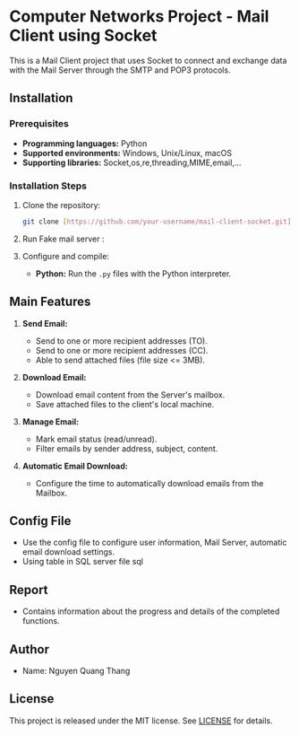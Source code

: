 # Computer Networks Project - Mail Client using Socket

This is a Mail Client project that uses Socket to connect and exchange data with the Mail Server through the SMTP and POP3 protocols.

## Installation

### Prerequisites

- **Programming languages:**  Python
- **Supported environments:** Windows, Unix/Linux, macOS
- **Supporting libraries:** Socket,os,re,threading,MIME,email,...

### Installation Steps

1. Clone the repository:

    ```bash
    git clone [https://github.com/your-username/mail-client-socket.git](https://github.com/lshigami/Network-Programming-Project-Socket)
    ```

2. Run Fake mail server :
   

3. Configure and compile:
   
    - **Python:** Run the `.py` files with the Python interpreter.
      
## Main Features

1. **Send Email:**
   - Send to one or more recipient addresses (TO).
   - Send to one or more recipient addresses (CC).
   - Able to send attached files (file size <= 3MB).

2. **Download Email:**
   - Download email content from the Server's mailbox.
   - Save attached files to the client's local machine.

3. **Manage Email:**
   - Mark email status (read/unread).
   - Filter emails by sender address, subject, content.

4. **Automatic Email Download:**
   - Configure the time to automatically download emails from the Mailbox.

## Config File

- Use the config file to configure user information, Mail Server, automatic email download settings.
- Using table in SQL server file sql

## Report

- Contains information about the progress and details of the completed functions.

## Author

- Name: Nguyen Quang Thang

## License

This project is released under the MIT license. See [LICENSE](LICENSE) for details.
